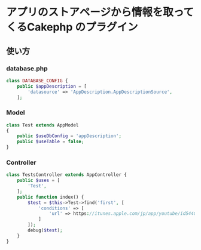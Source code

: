 アプリのストアページから情報を取ってくるCakephp のプラグイン
=====================================================


## 使い方

### database.php
```php
class DATABASE_CONFIG {
	public $appDescription = [
		'datasource' => 'AppDescription.AppDescriptionSource',
	];
```

### Model
```php
class Test extends AppModel
{
    public $useDbConfig = 'appDescription';
    public $useTable = false;
}
```

### Controller
```php
class TestsController extends AppController {
	public $uses = [
        'Test',
    ];
    public function index() {
        $test = $this->Test->find('first', [
            'conditions' => [
                'url' => https://itunes.apple.com/jp/app/youtube/id544007664?mt=8'
            ]
        ]);
        debug($test);
    }
}
```